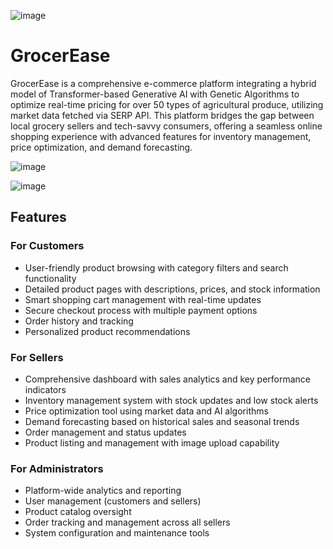 
![image](https://github.com/user-attachments/assets/0424a3b6-d4d3-4331-892f-5b8f760828bc)

# GrocerEase

GrocerEase is a comprehensive e-commerce platform integrating a hybrid model of Transformer-based Generative AI with Genetic Algorithms to optimize real-time pricing for over 50 types of agricultural produce, utilizing market data fetched via SERP API. This platform bridges the gap between local grocery sellers and tech-savvy consumers, offering a seamless online shopping experience with advanced features for inventory management, price optimization, and demand forecasting.


![image](https://github.com/user-attachments/assets/514b7c34-6e8c-40bd-961d-50386fdf5fba)

![image](https://github.com/user-attachments/assets/9a33eb6c-b1a2-4a56-ab4e-d6481247ccfd)


## Features

### For Customers
- User-friendly product browsing with category filters and search functionality
- Detailed product pages with descriptions, prices, and stock information
- Smart shopping cart management with real-time updates
- Secure checkout process with multiple payment options
- Order history and tracking
- Personalized product recommendations

### For Sellers
- Comprehensive dashboard with sales analytics and key performance indicators
- Inventory management system with stock updates and low stock alerts
- Price optimization tool using market data and AI algorithms
- Demand forecasting based on historical sales and seasonal trends
- Order management and status updates
- Product listing and management with image upload capability

### For Administrators
- Platform-wide analytics and reporting
- User management (customers and sellers)
- Product catalog oversight
- Order tracking and management across all sellers
- System configuration and maintenance tools

